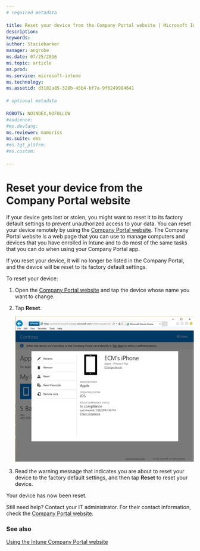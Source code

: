 ```yaml
---
# required metadata

title: Reset your device from the Company Portal website | Microsoft Intune
description:
keywords:
author: Staciebarker
manager: angrobe
ms.date: 07/25/2016
ms.topic: article
ms.prod:
ms.service: microsoft-intune
ms.technology:
ms.assetid: d3182a85-328b-45b4-bf7a-9f6249984641

# optional metadata

ROBOTS: NOINDEX,NOFOLLOW
#audience:
#ms.devlang:
ms.reviewer: mamoriss
ms.suite: ems
#ms.tgt_pltfrm:
#ms.custom:

---
```



# Reset your device from the Company Portal website

If your device gets lost or stolen, you might want to reset it to its factory default settings to prevent unauthorized access to your data. You can reset your device remotely by using the [Company Portal website](http://portal.manage.microsoft.com). The Company Portal website is a web page that you can use to manage computers and devices that you have enrolled in Intune and to do most of the same tasks that you can do when using your Company Portal app.

If you reset your device, it will no longer be listed in the Company Portal, and the device will be reset to its factory default settings.

To reset your device:

1.  Open the [Company Portal website](http://portal.manage.microsoft.com) and tap the device whose name you want to change.

2.  Tap **Reset**.

    ![reset-device-option-on-company-portal-website](./media//iwp-screen-with-all-options.png)

3. Read the warning message that indicates you are about to reset your device to the factory default settings, and then tap **Reset** to reset your device.

Your device has now been reset.

Still need help? Contact your IT administrator. For their contact information, check the [Company Portal website](http://portal.manage.microsoft.com).

### See also
[Using the Intune Company Portal website](using-the-intune-company-portal-website.md)
